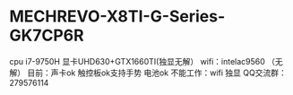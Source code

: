 # MECHREVO-X8TI-G-Series-GK7CP6R
cpu i7-9750H
显卡UHD630+GTX1660TI(独显无解）
wifi：intelac9560 （无解）
目前：声卡ok 触控板ok支持手势 电池ok 
不能工作：wifi 独显
QQ交流群：279576114
